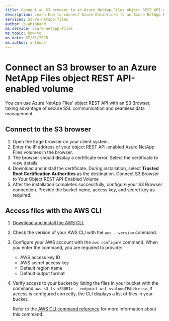 ```yaml
---
title: Connect an S3 browser to an Azure NetApp Files object REST API-enabled volume 
description: Learn how to connect Azure Databricks to an Azure NetApp Files volume using object REST API 
services: azure-netapp-files
author: b-ahibbard
ms.service: azure-netapp-files
ms.topic: how-to
ms.date: 07/31/2025
ms.author: anfdocs
---
```


# Connect an S3 browser to an Azure NetApp Files object REST API-enabled volume 

You can use Azure NetApp Files' object REST API with an S3 Browser, taking advantage of secure SSL communication and seamless data management. 

## Connect to the S3 browser

1. Open the Edge browser on your client system. 
1. Enter the IP address of your object REST API-enabled Azure NetApp Files volumes in the browser. 
1. The browser should display a certificate error. Select the certificate to view details. 
1. Download and install the certificate.
    During installation, select **Trusted Root Certification Authorities** as the destination. 
    Connect S3 Browser to Your Object REST API-Enabled Volume 
1. After the installation completes successfully, configure your S3 Browser connection. Provide the bucket name, access key, and secret key as required. 

## Access files with the AWS CLI

1. [Download and install the AWS CLI.](https://docs.aws.amazon.com/cli/latest/userguide/getting-started-install.html)
1. Check the version of your AWS CLI with the `aws --version` command.
1. Configure your AWS account with the `aws configure` command. When you enter the command, you are required to provide:
    - AWS access key ID
    - AWS secret access key 
    - Default region name
    - Default output format 
1. Verify access to your bucket by listing the files in your bucket with the command `aws s3 ls <S3URI> --endpoint-url <volumeIPAddress>`. If access is configured correctly, the CLI displays a list of files in your bucket. 
    
    Refer to the [AWS CLI command reference](https://docs.aws.amazon.com/cli/latest/reference/s3/ls.html) for more information about this command. 